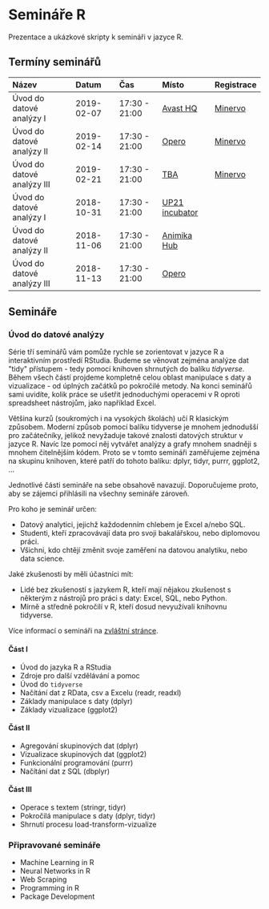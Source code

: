 Semináře R
==========

Prezentace a ukázkové skripty k semináři v jazyce R.

Termíny seminářů
----------------

<table>
<thead>
<tr class="header">
<th align="left">Název</th>
<th align="left">Datum</th>
<th align="left">Čas</th>
<th align="left">Místo</th>
<th align="left">Registrace</th>
</tr>
</thead>
<tbody>
<tr class="odd">
<td align="left">Úvod do datové analýzy I</td>
<td align="left">2019-02-07</td>
<td align="left">17:30 - 21:00</td>
<td align="left"><a href="https://goo.gl/maps/fksSeB1zwJn">Avast HQ</a></td>
<td align="left"><a href="https://www.minervo.cz/events/uvod-do-datove-analyzy-v-r-workshop-1">Minervo</a></td>
</tr>
<tr class="even">
<td align="left">Úvod do datové analýzy II</td>
<td align="left">2019-02-14</td>
<td align="left">17:30 - 21:00</td>
<td align="left"><a href="https://goo.gl/maps/njiVc7DCqsT2">Opero</a></td>
<td align="left"><a href="https://www.minervo.cz/events/uvod-do-datove-analyzy-v-r-workshop-2">Minervo</a></td>
</tr>
<tr class="odd">
<td align="left">Úvod do datové analýzy III</td>
<td align="left">2019-02-21</td>
<td align="left">17:30 - 21:00</td>
<td align="left"><a href="#">TBA</a></td>
<td align="left"><a href="https://www.minervo.cz/events/uvod-do-datove-analyzy-v-r-workshop-3">Minervo</a></td>
</tr>
<tr class="even">
<td align="left">Úvod do datové analýzy I</td>
<td align="left">2018-10-31</td>
<td align="left">17:30 - 21:00</td>
<td align="left"><a href="https://goo.gl/maps/N9p499oAagv">UP21 incubator</a></td>
<td align="left"></td>
</tr>
<tr class="odd">
<td align="left">Úvod do datové analýzy II</td>
<td align="left">2018-11-06</td>
<td align="left">17:30 - 21:00</td>
<td align="left"><a href="https://goo.gl/maps/qLLukNidkZA2">Animika Hub</a></td>
<td align="left"></td>
</tr>
<tr class="even">
<td align="left">Úvod do datové analýzy III</td>
<td align="left">2018-11-13</td>
<td align="left">17:30 - 21:00</td>
<td align="left"><a href="https://goo.gl/maps/njiVc7DCqsT2">Opero</a></td>
<td align="left"></td>
</tr>
</tbody>
</table>

Semináře
--------

### Úvod do datové analýzy

Série tří seminářů vám pomůže rychle se zorientovat v jazyce R a
interaktivním prostředí RStudia. Budeme se věnovat zejména analýze dat
"tidy" přístupem - tedy pomocí knihoven shrnutých do balíku *tidyverse*.
Během všech částí projdeme kompletně celou oblast manipulace s daty a
vizualizace - od úplných začátků po pokročilé metody. Na konci seminářů
sami uvidíte, kolik práce se ušetřit jednoduchými operacemi v R oproti
spreadsheet nástrojům, jako například Excel.

Většina kurzů (soukromých i na vysokých školách) učí R klasickým
způsobem. Moderní způsob pomocí balíku tidyverse je mnohem jednodušší
pro začátečníky, jelikož nevyžaduje takové znalosti datových struktur v
jazyce R. Navíc lze pomocí něj vytvářet analýzy a grafy mnohem snadněji
s mnohem čitelnějším kódem. Proto se v tomto semináři zaměřujeme zejména
na skupinu knihoven, které patří do tohoto balíku: dplyr, tidyr, purrr,
ggplot2, ...

Jednotlivé části semináře na sebe obsahově navazují. Doporučujeme proto,
aby se zájemci přihlásili na všechny semináře zároveň.

Pro koho je seminář určen:

-   Datový analytici, jejichž každodenním chlebem je Excel a/nebo SQL.
-   Studenti, kteří zpracovávají data pro svoji bakalářskou, nebo
    diplomovou práci.
-   Všichni, kdo chtějí změnit svoje zaměření na datovou analytiku, nebo
    data science.

Jaké zkušenosti by měli účastníci mít:

-   Lidé bez zkušeností s jazykem R, kteří mají nějakou zkušenost s
    některým z nástrojů pro práci s daty: Excel, SQL, nebo Python.
-   Mírně a středně pokročilí v R, kteří dosud nevyužívali knihovnu
    tidyverse.

Více informací o semináři na [zvláštní
stránce](https://github.com/jankislinger/r-workshops/tree/master/introduction).

#### Část I

-   Úvod do jazyka R a RStudia
-   Zdroje pro další vzdělávání a pomoc
-   Úvod do `tidyverse`
-   Načítání dat z RData, csv a Excelu (readr, readxl)
-   Základy manipulace s daty (dplyr)
-   Základy vizualizace (ggplot2)

#### Část II

-   Agregování skupinových dat (dplyr)
-   Vizualizace skupinových dat (ggplot2)
-   Funkcionální programování (purrr)
-   Načítání dat z SQL (dbplyr)

#### Část III

-   Operace s textem (stringr, tidyr)
-   Pokročilá manipulace s daty (dplyr, tidyr)
-   Shrnutí procesu load-transform-vizualize

### Připravované semináře

-   Machine Learning in R
-   Neural Networks in R
-   Web Scraping
-   Programming in R
-   Package Development
